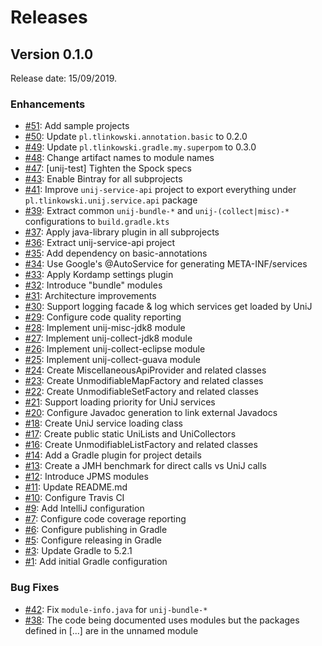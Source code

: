 # Releases

## Version 0.1.0

Release date: 15/09/2019.

### Enhancements

-   [#51](https://github.com/tlinkowski/UniJ/issues/51): Add sample projects
-   [#50](https://github.com/tlinkowski/UniJ/issues/50): Update `pl.tlinkowski.annotation.basic` to 0.2.0
-   [#49](https://github.com/tlinkowski/UniJ/issues/49): Update `pl.tlinkowski.gradle.my.superpom` to 0.3.0
-   [#48](https://github.com/tlinkowski/UniJ/issues/48): Change artifact names to module names
-   [#47](https://github.com/tlinkowski/UniJ/issues/47): [unij-test] Tighten the Spock specs
-   [#43](https://github.com/tlinkowski/UniJ/issues/43): Enable Bintray for all subprojects
-   [#41](https://github.com/tlinkowski/UniJ/issues/41): Improve `unij-service-api` project to export everything under `pl.tlinkowski.unij.service.api` package
-   [#39](https://github.com/tlinkowski/UniJ/issues/39): Extract common `unij-bundle-*` and `unij-(collect|misc)-*` configurations to `build.gradle.kts`
-   [#37](https://github.com/tlinkowski/UniJ/issues/37): Apply java-library plugin in all subprojects
-   [#36](https://github.com/tlinkowski/UniJ/issues/36): Extract unij-service-api project
-   [#35](https://github.com/tlinkowski/UniJ/issues/35): Add dependency on basic-annotations
-   [#34](https://github.com/tlinkowski/UniJ/issues/34): Use Google's @AutoService for generating META-INF/services
-   [#33](https://github.com/tlinkowski/UniJ/issues/33): Apply Kordamp settings plugin
-   [#32](https://github.com/tlinkowski/UniJ/issues/32): Introduce "bundle" modules
-   [#31](https://github.com/tlinkowski/UniJ/issues/31): Architecture improvements
-   [#30](https://github.com/tlinkowski/UniJ/issues/30): Support logging facade & log which services get loaded by UniJ
-   [#29](https://github.com/tlinkowski/UniJ/issues/29): Configure code quality reporting
-   [#28](https://github.com/tlinkowski/UniJ/issues/28): Implement unij-misc-jdk8 module
-   [#27](https://github.com/tlinkowski/UniJ/issues/27): Implement unij-collect-jdk8 module
-   [#26](https://github.com/tlinkowski/UniJ/issues/26): Implement unij-collect-eclipse module
-   [#25](https://github.com/tlinkowski/UniJ/issues/25): Implement unij-collect-guava module
-   [#24](https://github.com/tlinkowski/UniJ/issues/24): Create MiscellaneousApiProvider and related classes
-   [#23](https://github.com/tlinkowski/UniJ/issues/23): Create UnmodifiableMapFactory and related classes
-   [#22](https://github.com/tlinkowski/UniJ/issues/22): Create UnmodifiableSetFactory and related classes
-   [#21](https://github.com/tlinkowski/UniJ/issues/21): Support loading priority for UniJ services
-   [#20](https://github.com/tlinkowski/UniJ/issues/20): Configure Javadoc generation to link external Javadocs
-   [#18](https://github.com/tlinkowski/UniJ/issues/18): Create UniJ service loading class
-   [#17](https://github.com/tlinkowski/UniJ/issues/17): Create public static UniLists and UniCollectors
-   [#16](https://github.com/tlinkowski/UniJ/issues/16): Create UnmodifiableListFactory and related classes
-   [#14](https://github.com/tlinkowski/UniJ/issues/14): Add a Gradle plugin for project details
-   [#13](https://github.com/tlinkowski/UniJ/issues/13): Create a JMH benchmark for direct calls vs UniJ calls
-   [#12](https://github.com/tlinkowski/UniJ/issues/12): Introduce JPMS modules
-   [#11](https://github.com/tlinkowski/UniJ/issues/11): Update README.md
-   [#10](https://github.com/tlinkowski/UniJ/issues/10): Configure Travis CI
-   [#9](https://github.com/tlinkowski/UniJ/issues/9): Add IntelliJ configuration
-   [#7](https://github.com/tlinkowski/UniJ/issues/7): Configure code coverage reporting
-   [#6](https://github.com/tlinkowski/UniJ/issues/6): Configure publishing in Gradle
-   [#5](https://github.com/tlinkowski/UniJ/issues/5): Configure releasing in Gradle
-   [#3](https://github.com/tlinkowski/UniJ/issues/3): Update Gradle to 5.2.1
-   [#1](https://github.com/tlinkowski/UniJ/issues/1): Add initial Gradle configuration

### Bug Fixes

-   [#42](https://github.com/tlinkowski/UniJ/issues/42): Fix `module-info.java` for `unij-bundle-*`
-   [#38](https://github.com/tlinkowski/UniJ/issues/38): The code being documented uses modules but the packages defined in [...] are in the unnamed module
